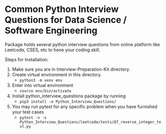 # Common Python Interview Questions for Data Science / Software Engineering 

Package holds several python interview questions from online platform like Leetcode, CSES, etc to hone your coding skill.

Steps for Installation:
1. Make sure you are in Interview-Preparation-Kit directory.
2. Create virtual environment in this directory.
    * `python3 -m venv env`
3. Enter into virtual environment
    * `source env/bin/activate`
4. Install python_interview_questions package by running
    * `pip3 install -e Python_Interview_Questions/`
5. You may run pytest for any specific problem when you have furnished your test cases
    * `pytest -v -s Python_Interview_Questions/leetcode/tests/Q7_reverse_integer_test.py`